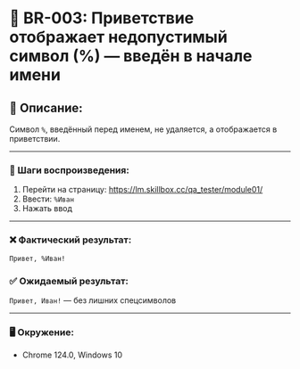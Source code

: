 # 🐞 BR-003: Приветствие отображает недопустимый символ (%) — введён в начале имени

## 📍 Описание:
Символ `%`, введённый перед именем, не удаляется, а отображается в приветствии.

---

### 🔁 Шаги воспроизведения:
1. Перейти на страницу: https://lm.skillbox.cc/qa_tester/module01/
2. Ввести: `%Иван`
3. Нажать ввод

---

### ❌ Фактический результат:
`Привет, %Иван!`

### ✅ Ожидаемый результат:
`Привет, Иван!` — без лишних спецсимволов

---

### 🖥️ Окружение:
- Chrome 124.0, Windows 10
